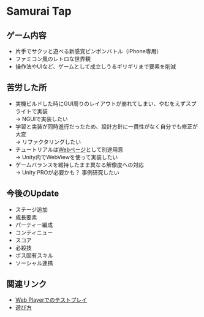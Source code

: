 # Samurai Tap

## ゲーム内容
* 片手でサクッと遊べる新感覚ピンポンバトル（iPhone専用）
* ファミコン風のレトロな世界観
* 操作法やUIなど、ゲームとして成立しうるギリギリまで要素を削減

## 苦労した所
* 実機ビルドした時にGUI周りのレイアウトが崩れてしまい、やむをえずスプライトで実装  
→ NGUIで実装したい
* 学習と実装が同時進行だったため、設計方針に一貫性がなく自分でも修正が大変  
→ リファクタリングしたい
* チュートリアルは[Webページ](https://dl.dropboxusercontent.com/u/1311181/SamuraiTap/index.html)として別途用意  
→ Unity内でWebViewを使って実装したい
* ゲームバランスを維持したまま異なる解像度への対応  
→ Unity PROが必要かも？ 事例研究したい

## 今後のUpdate
* ステージ追加
* 成長要素
* パーティー編成
* コンティニュー
* スコア
* 必殺技
* ボス固有スキル
* ソーシャル連携

## 関連リンク
* [Web Playerでのテストプレイ](https://dl.dropboxusercontent.com/u/1311181/SamuraiTap/SamuraiTap.html)
* [遊び方](https://dl.dropboxusercontent.com/u/1311181/SamuraiTap/index.html)
